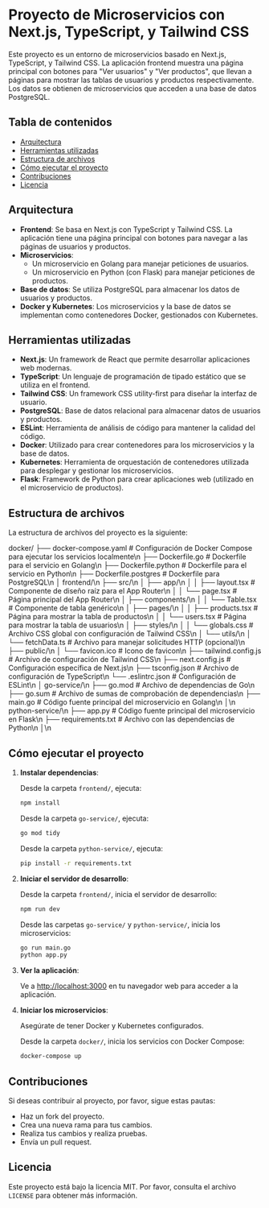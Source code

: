 # Proyecto de Microservicios con Next.js, TypeScript, y Tailwind CSS

Este proyecto es un entorno de microservicios basado en Next.js, TypeScript, y Tailwind CSS. La aplicación frontend muestra una página principal con botones para "Ver usuarios" y "Ver productos", que llevan a páginas para mostrar las tablas de usuarios y productos respectivamente. Los datos se obtienen de microservicios que acceden a una base de datos PostgreSQL.

## Tabla de contenidos

- [Arquitectura](#arquitectura)
- [Herramientas utilizadas](#herramientas-utilizadas)
- [Estructura de archivos](#estructura-de-archivos)
- [Cómo ejecutar el proyecto](#cómo-ejecutar-el-proyecto)
- [Contribuciones](#contribuciones)
- [Licencia](#licencia)

## Arquitectura

- **Frontend**: Se basa en Next.js con TypeScript y Tailwind CSS. La aplicación tiene una página principal con botones para navegar a las páginas de usuarios y productos.
- **Microservicios**:
    - Un microservicio en Golang para manejar peticiones de usuarios.
    - Un microservicio en Python (con Flask) para manejar peticiones de productos.
- **Base de datos**: Se utiliza PostgreSQL para almacenar los datos de usuarios y productos.
- **Docker y Kubernetes**: Los microservicios y la base de datos se implementan como contenedores Docker, gestionados con Kubernetes.

## Herramientas utilizadas

- **Next.js**: Un framework de React que permite desarrollar aplicaciones web modernas.
- **TypeScript**: Un lenguaje de programación de tipado estático que se utiliza en el frontend.
- **Tailwind CSS**: Un framework CSS utility-first para diseñar la interfaz de usuario.
- **PostgreSQL**: Base de datos relacional para almacenar datos de usuarios y productos.
- **ESLint**: Herramienta de análisis de código para mantener la calidad del código.
- **Docker**: Utilizado para crear contenedores para los microservicios y la base de datos.
- **Kubernetes**: Herramienta de orquestación de contenedores utilizada para desplegar y gestionar los microservicios.
- **Flask**: Framework de Python para crear aplicaciones web (utilizado en el microservicio de productos).

## Estructura de archivos

La estructura de archivos del proyecto es la siguiente:

docker/
├── docker-compose.yaml # Configuración de Docker Compose para ejecutar los servicios localmente\n
├── Dockerfile.go # Dockerfile para el servicio en Golang\n
├── Dockerfile.python # Dockerfile para el servicio en Python\n
├── Dockerfile.postgres # Dockerfile para PostgreSQL\n
│
frontend/\n
├── src/\n
│ ├── app/\n
│ │ ├── layout.tsx # Componente de diseño raíz para el App Router\n
│ │ └── page.tsx # Página principal del App Router\n
│ ├── components/\n
│ │ └── Table.tsx # Componente de tabla genérico\n
│ ├── pages/\n
│ │ ├── products.tsx # Página para mostrar la tabla de productos\n
│ │ └── users.tsx # Página para mostrar la tabla de usuarios\n
│ ├── styles/\n
│ │ └── globals.css # Archivo CSS global con configuración de Tailwind CSS\n
│ └── utils/\n
│ └── fetchData.ts # Archivo para manejar solicitudes HTTP (opcional)\n
├── public/\n
│ └── favicon.ico # Icono de favicon\n
├── tailwind.config.js # Archivo de configuración de Tailwind CSS\n
├── next.config.js # Configuración específica de Next.js\n
├── tsconfig.json # Archivo de configuración de TypeScript\n
└── .eslintrc.json # Configuración de ESLint\n
│
go-service/\n
├── go.mod # Archivo de dependencias de Go\n
├── go.sum # Archivo de sumas de comprobación de dependencias\n
├── main.go # Código fuente principal del microservicio en Golang\n
│\n
python-service/\n
├── app.py # Código fuente principal del microservicio en Flask\n
├── requirements.txt # Archivo con las dependencias de Python\n
│\n


## Cómo ejecutar el proyecto

1. **Instalar dependencias**:

    Desde la carpeta `frontend/`, ejecuta:

    ```bash
    npm install
    ```

    Desde la carpeta `go-service/`, ejecuta:

    ```bash
    go mod tidy
    ```

    Desde la carpeta `python-service/`, ejecuta:

    ```bash
    pip install -r requirements.txt
    ```

2. **Iniciar el servidor de desarrollo**:

    Desde la carpeta `frontend/`, inicia el servidor de desarrollo:

    ```bash
    npm run dev
    ```

    Desde las carpetas `go-service/` y `python-service/`, inicia los microservicios:

    ```bash
    go run main.go
    python app.py
    ```

3. **Ver la aplicación**:

    Ve a [http://localhost:3000](http://localhost:3000) en tu navegador web para acceder a la aplicación.

4. **Iniciar los microservicios**:

    Asegúrate de tener Docker y Kubernetes configurados.

    Desde la carpeta `docker/`, inicia los servicios con Docker Compose:

    ```bash
    docker-compose up
    ```

## Contribuciones

Si deseas contribuir al proyecto, por favor, sigue estas pautas:

- Haz un fork del proyecto.
- Crea una nueva rama para tus cambios.
- Realiza tus cambios y realiza pruebas.
- Envía un pull request.

## Licencia

Este proyecto está bajo la licencia MIT. Por favor, consulta el archivo `LICENSE` para obtener más información.
